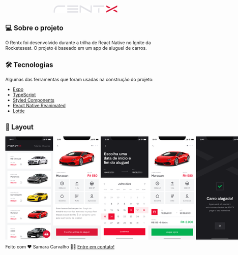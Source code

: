 <h2 align="center">
	<img alt="Rentx" title="#Rentx" src="./src/assets/logo.svg" width="200px">
</h2>


## 💻 Sobre o projeto


O Rentx foi desenvolvido durante a trilha de React Native no Ignite da Rocketeseat. O projeto é baseado em um app de aluguel de carros.


## 🛠 Tecnologias


Algumas das ferramentas que foram usadas na construção do projeto:

- [Expo][expo]
- [TypeScript][typescript]
- [Styled Components][styledcomponents]
- [React Native Reanimated][rnreanimated]
- [Lottie][lottie]


## 🎨 Layout


<p style="display: flex; align-items: flex-start; justify-content: flex-start;">
  <img alt="Rentx" title="#Rentx" src="./assets/home.png" width="150px">
  <img alt="Rentx" title="#Rentx" src="./assets/detalhes.png" width="150px">
  <img alt="Rentx" title="#Rentx" src="./assets/data-escolhida.png" width="150px">
  <img alt="Rentx" title="#Rentx" src="./assets/detalhes-scheduling.png" width="150px">
  <img alt="Rentx" title="#Rentx" src="./assets/completed.png" width="150px">
</p>


Feito com ❤️ Samara Carvalho 👋🏽 [Entre em contato!](https://www.linkedin.com/in/samcarvalhos/)

[expo]: https://docs.expo.dev/
[typescript]: https://www.typescriptlang.org/
[styledcomponents]: https://styled-components.com/
[rnreanimated]: https://docs.swmansion.com/react-native-reanimated/
[lottie]: https://docs.expo.dev/versions/latest/sdk/lottie/
